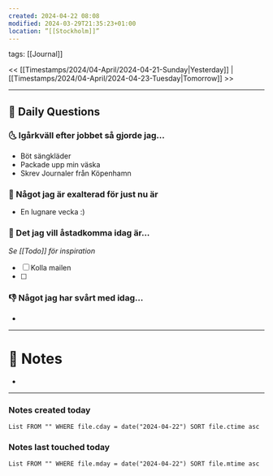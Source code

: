 ```yaml
---
created: 2024-04-22 08:08
modified: 2024-03-29T21:35:23+01:00
location: ”[[Stockholm]]”
---
```

tags: [[Journal]] 

<< [[Timestamps/2024/04-April/2024-04-21-Sunday|Yesterday]] | [[Timestamps/2024/04-April/2024-04-23-Tuesday|Tomorrow]] >>

---
## 📅 Daily Questions
### 🌜 Igårkväll efter jobbet så gjorde jag...
- Böt sängkläder
- Packade upp min väska
- Skrev Journaler från Köpenhamn

### 🙌 Något jag är exalterad för just nu är
- En lugnare vecka :) 

### 🚀 Det jag vill åstadkomma idag är...
_Se [[Todo]] för inspiration_
- [ ] Kolla mailen
- [ ] 

### 👎 Något jag har svårt med idag...
- 

---
# 📝 Notes
- 
---
### Notes created today
```dataview
List FROM "" WHERE file.cday = date("2024-04-22") SORT file.ctime asc
```
### Notes last touched today
```dataview
List FROM "" WHERE file.mday = date("2024-04-22") SORT file.mtime asc
```